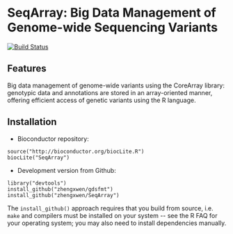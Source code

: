 SeqArray: Big Data Management of Genome-wide Sequencing Variants
===


[![Build Status](https://travis-ci.org/zhengxwen/SeqArray.png)](https://travis-ci.org/zhengxwen/SeqArray)


## Features

Big data management of genome-wide variants using the CoreArray library: genotypic data and annotations are stored in an array-oriented manner, offering efficient access of genetic variants using the R language.


## Installation

* Bioconductor repository:
```
source("http://bioconductor.org/biocLite.R")
biocLite("SeqArray")
```

* Development version from Github:
```
library("devtools")
install_github("zhengxwen/gdsfmt")
install_github("zhengxwen/SeqArray")
```
The `install_github()` approach requires that you build from source, i.e. `make` and compilers must be installed on your system -- see the R FAQ for your operating system; you may also need to install dependencies manually.

